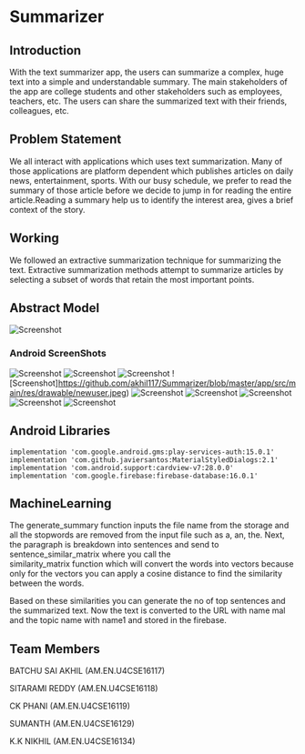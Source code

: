 # Summarizer

## Introduction

With the text summarizer app, the users can summarize a complex, huge text into a simple and understandable summary. 
The main stakeholders of the app are college students and other stakeholders such as employees, teachers, etc. The users can share the summarized text with their friends, colleagues, etc.

## Problem Statement

We all interact with applications which uses text summarization. Many of those applications are platform dependent
which publishes articles on daily news, entertainment, sports. With our busy schedule, we prefer to read the summary of those 
article before we decide to jump in for reading the entire article.Reading a summary help us to identify the interest area, 
gives a brief context of the story.

## Working 

We followed an extractive summarization technique for summarizing the text. Extractive summarization methods attempt to
summarize articles by selecting a subset of words that retain the most important points.

## Abstract Model
![Screenshot](https://github.com/akhil117/Summarizer/blob/master/app/src/main/res/drawable/block_3.png)

### Android ScreenShots
![Screenshot](https://github.com/akhil117/Summarizer/blob/master/app/src/main/res/drawable/splash.jpeg) 
![Screenshot](https://github.com/akhil117/Summarizer/blob/master/app/src/main/res/drawable/login.jpeg)
![Screenshot](https://github.com/akhil117/Summarizer/blob/master/app/src/main/res/drawable/googlesignin.jpeg)
![Screenshot]https://github.com/akhil117/Summarizer/blob/master/app/src/main/res/drawable/newuser.jpeg)
![Screenshot](https://github.com/akhil117/Summarizer/blob/master/app/src/main/res/drawable/viewhistory.jpeg)
![Screenshot](https://github.com/akhil117/Summarizer/blob/master/app/src/main/res/drawable/home.jpeg)
![Screenshot](https://github.com/akhil117/Summarizer/blob/master/app/src/main/res/drawable/navigation.jpeg)
![Screenshot](https://github.com/akhil117/Summarizer/blob/master/app/src/main/res/drawable/history.jpeg)
![Screenshot](https://github.com/akhil117/Summarizer/blob/master/app/src/main/res/drawable/viewhistory.jpeg)

## Android Libraries
```
implementation 'com.google.android.gms:play-services-auth:15.0.1' 
implementation 'com.github.javiersantos:MaterialStyledDialogs:2.1' 
implementation 'com.android.support:cardview-v7:28.0.0' 
implementation 'com.google.firebase:firebase-database:16.0.1'
```


## MachineLearning 

The generate_summary function inputs the file name from the storage and all the stopwords are removed from the input file 
such as a, an, the. Next, the paragraph is breakdown into sentences and send to sentence_similar_matrix where you call the  
similarity_matrix function which will convert the words into vectors because only for the vectors you can apply a cosine 
distance to find the similarity between the words.

Based on these similarities you can generate the no of top sentences and the summarized text.
Now the text is converted to the  URL with name mal and the topic name with name1 and stored in the firebase.


## Team Members
BATCHU SAI AKHIL (AM.EN.U4CSE16117)

SITARAMI REDDY   (AM.EN.U4CSE16118)

CK PHANI         (AM.EN.U4CSE16119)

SUMANTH          (AM.EN.U4CSE16129)

K.K NIKHIL       (AM.EN.U4CSE16134)


